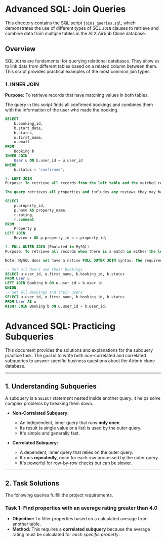 # Advanced SQL: Join Queries

This directory contains the SQL script `joins_queries.sql`, which demonstrates the use of different types of SQL `JOIN` clauses to retrieve and combine data from multiple tables in the ALX Airbnb Clone database.

## Overview

SQL `JOIN`s are fundamental for querying relational databases. They allow us to link data from different tables based on a related column between them. This script provides practical examples of the most common join types.

### 1. INNER JOIN

**Purpose:** To retrieve records that have matching values in both tables.

The query in this script finds all confirmed bookings and combines them with the information of the user who made the booking.

```sql
SELECT
    b.booking_id,
    b.start_date,
    b.status,
    u.first_name,
    u.email
FROM
    Booking b
INNER JOIN
    User u ON b.user_id = u.user_id
WHERE
    b.status = 'confirmed';

2. LEFT JOIN
Purpose: To retrieve all records from the left table and the matched records from the right table. If there is no match, the result is NULL on the right side.

The query retrieves all properties and includes any reviews they may have. Properties with no reviews will still be listed, but their review fields will be NULL.

SELECT
    p.property_id,
    p.name AS property_name,
    r.rating,
    r.comment
FROM
    Property p
LEFT JOIN
    Review r ON p.property_id = r.property_id;

3. FULL OUTER JOIN (Emulated in MySQL)
Purpose: To retrieve all records when there is a match in either the left or the right table. It includes all users (even those with no bookings) and all bookings (even those without a linked user, if that were possible).

Note: MySQL does not have a native FULL OUTER JOIN syntax. The required functionality is achieved by combining a LEFT JOIN and a RIGHT JOIN with a UNION operator.

-- Get all Users and their bookings
SELECT u.user_id, u.first_name, b.booking_id, b.status
FROM User u
LEFT JOIN Booking b ON u.user_id = b.user_id
UNION
-- Get all Bookings and their users
SELECT u.user_id, u.first_name, b.booking_id, b.status
FROM User AS u
RIGHT JOIN Booking b ON u.user_id = b.user_id;
```
# Advanced SQL: Practicing Subqueries

This document provides the solutions and explanations for the subquery practice task. The goal is to write both non-correlated and correlated subqueries to answer specific business questions about the Airbnb clone database.

---

## 1. Understanding Subqueries

A subquery is a `SELECT` statement nested inside another query. It helps solve complex problems by breaking them down.

* **Non-Correlated Subquery:**
    * An independent, inner query that runs **only once**.
    * Its result (a single value or a list) is used by the outer query.
    * It's simple and generally fast.

* **Correlated Subquery:**
    * A dependent, inner query that relies on the outer query.
    * It runs **repeatedly**, once for each row processed by the outer query.
    * It's powerful for row-by-row checks but can be slower.

---

## 2. Task Solutions

The following queries fulfill the project requirements.

### Task 1: Find properties with an average rating greater than 4.0

* **Objective:** To filter properties based on a calculated average from another table.
* **Method:** This requires a **correlated subquery** because the average rating must be calculated for *each specific property*.

